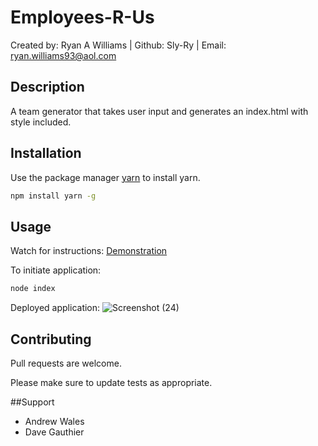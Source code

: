 # Employees-R-Us
Created by: Ryan A Williams | Github: Sly-Ry | Email: ryan.williams93@aol.com


## Description

A team generator that takes user input and generates an index.html with style included.

## Installation

Use the package manager [yarn](https://yarnpkg.com/getting-started/usage) to install yarn.

```bash
npm install yarn -g
```

## Usage
Watch for instructions: 
[Demonstration](https://watch.screencastify.com/v/wEZqhOaWBMUiSNPXRUiw)

To initiate application:
```bash
node index
```
Deployed application:
![Screenshot (24)](https://user-images.githubusercontent.com/93052960/150702486-7b66e662-272f-412d-bd20-fd08a260106d.png)

## Contributing
Pull requests are welcome.

Please make sure to update tests as appropriate.

##Support
- Andrew Wales
- Dave Gauthier


